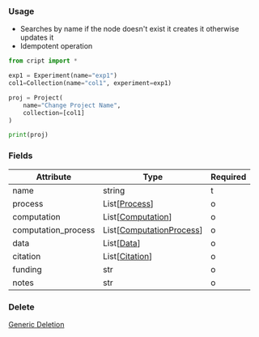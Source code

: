 ### Usage

- Searches by name if the node doesn't exist it creates it otherwise updates it
- Idempotent operation

```python
from cript import *

exp1 = Experiment(name="exp1")
col1=Collection(name="col1", experiment=exp1)

proj = Project(
    name="Change Project Name",
    collection=[col1]
)

print(proj)
```

### Fields

| Attribute  | Type             | Required |
|------------|------------------|----------|
| name       | string           | t        |
| process    | List[[Process](../process)]    | o        |
| computation| List[[Computation](../computation)]| o        |
| computation_process   | List[[ComputationProcess](../computation_process)]   | o        |
| data   | List[[Data](../data)]   | o        |
| citation   | List[[Citation](../citation)]   | o        |
| funding        | str              | o        |
| notes       | str              | o        |


### Delete
[Generic Deletion](../delete.md)